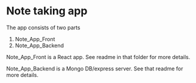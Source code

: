 # Note taking app
The app consists of two parts
1. Note_App_Front
2. Note_App_Backend


Note_App_Front is a React app. See readme in that folder for more details.

Note_App_Backend is a Mongo DB/express server. See that readme for more details.
